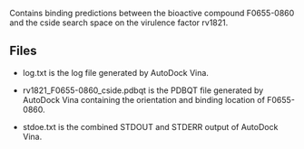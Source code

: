 Contains binding predictions between the bioactive compound F0655-0860 and the cside search space on the virulence factor rv1821.

## Files

- log.txt is the log file generated by AutoDock Vina.

- rv1821_F0655-0860_cside.pdbqt is the PDBQT file generated by AutoDock Vina containing the orientation and binding location of F0655-0860.

- stdoe.txt is the combined STDOUT and STDERR output of AutoDock Vina.

